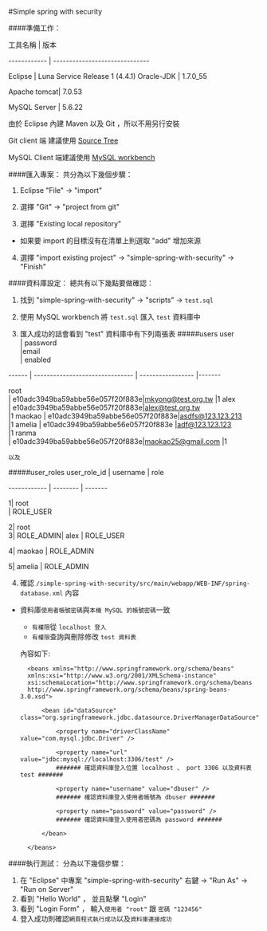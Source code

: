 ﻿#Simple spring with security

####準備工作：

工具名稱      | 版本                  

------------ | ------------------------------

Eclipse      | 
Luna Service Release 1 (4.4.1)
Oracle-JDK   | 1.7.0_55

Apache tomcat| 7.0.53

MySQL Server | 5.6.22


由於 Eclipse 內建 Maven 以及 Git ，所以不用另行安裝

Git client 端
建議使用 [Source Tree](http://www.sourcetreeapp.com/)


MySQL Client 端建議使用 [MySQL workbench](http://www.mysql.com/products/workbench/)


####匯入專案：
共分為以下幾個步驟：


1. Eclipse "File" -> "import"

2. 選擇 "Git" -> "project from git"

3. 選擇 "Existing local repository" 
	
* 如果要 import 的目標沒有在清單上則選取 "add" 增加來源

4. 選擇 "import existing project" -> "simple-spring-with-security" -> "Finish" 

####資料庫設定：
總共有以下幾點要做確認：


1. 找到 "simple-spring-with-security" -> "scripts" -> `test.sql`
2. 使用 MySQL workbench 將 `test.sql` 匯入 `test` 資料庫中

3. 匯入成功的話會看到 "test" 資料庫中有下列兩張表
#####users
user   
| password                        
|email              
| enabled

------ | ------------------------------- | ----------------- |-------

root   
| e10adc3949ba59abbe56e057f20f883e|mkyong@test.org.tw 
|1
alex   
| e10adc3949ba59abbe56e057f20f883e|alex@test.org.tw   
|1
maokao 
| e10adc3949ba59abbe56e057f20f883e|asdfs@123.123.213  
|1
amelia | e10adc3949ba59abbe56e057f20f883e
|adf@123.123.123    
|1
ranma  
| e10adc3949ba59abbe56e057f20f883e|maokao25@gmail.com
|1

	以及
#####user_roles
user_role_id 
| username 
| role                  

------------ | -------- | -------
            
1| root     
| ROLE_USER
            
2| root     
3| ROLE_ADMIN| alex     | ROLE_USER
            
4| maokao   | ROLE_ADMIN
            
5| amelia   | ROLE_ADMIN


4. 確認 `/simple-spring-with-security/src/main/webapp/WEB-INF/spring-database.xml` 內容
	
* 資料庫`使用者帳號密碼`與`本機 MySQL 的帳號密碼`一致
	* `有權限`從 `localhost 登入`
	* `有權限`查詢與刪除修改 `test 資料表`

	內容如下:
	
		<beans xmlns="http://www.springframework.org/schema/beans"
		xmlns:xsi="http://www.w3.org/2001/XMLSchema-instance"
		xsi:schemaLocation="http://www.springframework.org/schema/beans
		http://www.springframework.org/schema/beans/spring-beans-3.0.xsd">
		
			<bean id="dataSource" 	class="org.springframework.jdbc.datasource.DriverManagerDataSource">

				<property name="driverClassName" value="com.mysql.jdbc.Driver" />
		
				<property name="url" value="jdbc:mysql://localhost:3306/test" />
				####### 確認資料庫登入位置 localhost 、 port 3306 以及資料表 test #######
		
				<property name="username" value="dbuser" />
				####### 確認資料庫登入使用者帳號為 dbuser #######
		
				<property name="password" value="password" />
				####### 確認資料庫登入使用者密碼為 password #######
		
			</bean>

		</beans>


####執行測試：
分為以下幾個步驟：

1. 在 "Eclipse" 中專案 "simple-spring-with-security" 右鍵 -> "Run As" -> "Run on Server"
2. 看到 "Hello World" ， 並且點擊 "Login"
3. 看到 "Login Form" ， 輸入`使用者 "root"` 跟 `密碼 "123456"`
4. 登入成功則確認`網頁程式執行成功`以及`資料庫連接成功`

